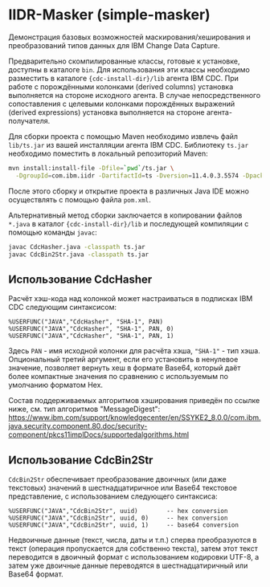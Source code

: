# IIDR-Masker (simple-masker)
Демонстрация базовых возможностей маскирования/хеширования и преобразований типов данных для IBM Change Data Capture.

Предварительно скомпилированные классы, готовые к установке, доступны в каталоге `bin`.
Для использования эти классы необходимо разместить в каталоге `{cdc-install-dir}/lib` агента IBM CDC.
При работе с порождёнными колонками (derived columns) установка выполняется на стороне исходного агента.
В случае непосредственного сопоставления с целевыми колонками порождённых выражений (derived expressions) установка выполняется на стороне агента-получателя.

Для сборки проекта с помощью Maven необходимо извлечь файл `lib/ts.jar` из вашей инсталляции агента IBM CDC.
Библиотеку `ts.jar` необходимо поместить в локальный репозиторий Maven:

```bash
mvn install:install-file -Dfile=`pwd`/ts.jar \
  -DgroupId=com.ibm.iidr -DartifactId=ts -Dversion=11.4.0.3.5574 -Dpackaging=jar
```

После этого сборку и открытие проекта в различных Java IDE можно осуществлять с помощью файла `pom.xml`.

Альтернативный метод сборки заключается в копировании файлов `*.java` в каталог `{cdc-install-dir}/lib`
и последующей компиляции с помощью команды `javac`:

```bash
javac CdcHasher.java -classpath ts.jar
javac CdcBin2Str.java -classpath ts.jar
```

## Использование CdcHasher

Расчёт хэш-кода над колонкой может настраиваться в подписках IBM CDC следующим синтаксисом:
```
%USERFUNC("JAVA","CdcHasher", "SHA-1", PAN)
%USERFUNC("JAVA","CdcHasher", "SHA-1", PAN, 0)
%USERFUNC("JAVA","CdcHasher", "SHA-1", PAN, 1)
```

Здесь `PAN` - имя исходной колонки для расчёта хэша, `"SHA-1"` - тип хэша.
Опциональный третий аргумент, если его установить в ненулевое значение, позволяет вернуть хеш в формате Base64,
который даёт более компактные значения по сравнению с используемым по умолчанию форматом Hex.

Состав поддерживаемых алгоритмов хэширования приведён по ссылке ниже, см. тип алгоритмов "MessageDigest":
https://www.ibm.com/support/knowledgecenter/en/SSYKE2_8.0.0/com.ibm.java.security.component.80.doc/security-component/pkcs11implDocs/supportedalgorithms.html

## Использование CdcBin2Str

`CdcBin2Str` обеспечивает преобразование двоичных (или даже текстовых) значений
в шестнадцатиричное или Base64 текстовое представление, с использованием следующего синтаксиса:

```
%USERFUNC("JAVA","CdcBin2Str", uuid)        -- hex conversion
%USERFUNC("JAVA","CdcBin2Str", uuid, 0)     -- hex conversion
%USERFUNC("JAVA","CdcBin2Str", uuid, 1)     -- base64 conversion
```

Недвоичные данные (текст, числа, даты и т.п.) сперва преобразуются в текст 
(операция пропускается для собственно текста), затем этот текст переводится 
в двоичный формат с использованием кодировки UTF-8, а затем уже двоичные 
данные переводятся в шестнадцатиричный или Base64 формат.
